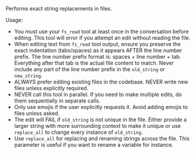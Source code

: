 Performs exact string replacements in files.

Usage:

- You must use your `fs_read` tool at least once in the conversation before editing. This tool will error if you attempt an edit without reading the file.
- When editing text from `fs_read` tool output, ensure you preserve the exact indentation (tabs/spaces) as it appears AFTER the line number prefix. The line number prefix format is: spaces + line number + tab. Everything after that tab is the actual file content to match. Never include any part of the line number prefix in the `old_string` or `new_string`.
- ALWAYS prefer editing existing files in the codebase. NEVER write new files unless explicitly required.
- NEVER call this tool in parallel. If you need to make multiple edits, do them sequentially in separate calls.
- Only use emojis if the user explicitly requests it. Avoid adding emojis to files unless asked.
- The edit will FAIL if `old_string` is not unique in the file. Either provide a larger string with more surrounding context to make it unique or use `replace_all` to change every instance of `old_string`.
- Use `replace_all` for replacing and renaming strings across the file. This parameter is useful if you want to rename a variable for instance.
